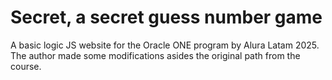 # Secret, a secret guess number game
A basic logic JS website for the Oracle ONE program by Alura Latam 2025. The author made some modifications asides the original path from the course.
